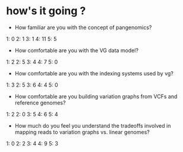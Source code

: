 # how's it going ?

- How familiar are you with the concept of pangenomics?

1: 0
2: 1
3: 1
4: 11
5: 5

- How comfortable are you with the VG data model?

1: 2
2: 5
3: 4
4: 7
5: 0

- How comfortable are you with the indexing systems used by vg?

1: 3
2: 5
3: 6
4: 4
5: 0

- How comfortable are you building variation graphs from VCFs and reference genomes?

1: 2
2: 0
3: 5
4: 6
5: 4

- How much do you feel you understand the tradeoffs involved in mapping reads to variation graphs vs. linear genomes?

1: 0
2: 2
3: 4
4: 9
5: 3
